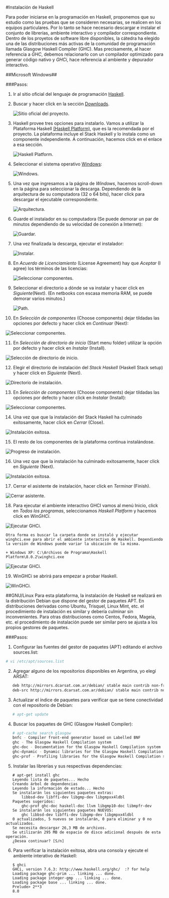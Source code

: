 #Instalación de Haskell

Para poder iniciarse en la programación en Haskell, proponemos que su estudio como las pruebas que 
se consideren necesarias, se realicen en los equipos particulares. Por lo tanto se hace necesario 
descargar e instalar el conjunto de librerías, ambiente interactivo y compilador correspondiente.
Dentro de los proyetos de software libre disponibles, la cátedra ha elegido una de las distribuciones
más activas de la comunidad de programación llamada Glasgow Haskell Compiler (GHC). 
Mas precisamente, al hacer referencia a *GHC*, debemos relacionarlo con un compilador optimizado para 
generar código nativo y *GHCi*, hace referencia al ambiente y depurador interactivo.

##Microsoft Windows##

###Pasos:

1. Ir al sitio oficial del lenguaje de programación [Haskell](https://www.haskell.org "Haskell"). 
2. Buscar y hacer click en la sección [Downloads](https://www.haskell.org/downloads "Descargas").

   ![Sitio oficial del proyecto.](/images/2_haskell.png "Sitio oficial")
   
3. Haskell provee tres opciones para instalarlo. Vamos a utilizar la Plataforma Haskell [(Haskell Platform)](https://www.haskell.org/downloads#platform), que es la recomendada por el proyecto. La plataforma incluye el Stack Haskell y lo instala como un componente independiente. A continuación, hacemos click en el enlace a esa sección.

   ![Haskell Platform.](/images/3_haskell_downloads.png "Haskell Platform.")

4. Seleccionar el sistema operativo [Windows](https://www.haskell.org/platform/windows.html):

   ![Windows.](/images/4_haskell_os.png "Windows")
                  
5. Una vez que ingresamos a la página de *Windows*, hacemos scroll-down en la página para seleccionar la descarga. Dependiendo de la arquitectura de su computadora (32 o 64 bits), hacer click para descargar el ejecutable correspondiente.

   ![Arquitectura.](/images/5_haskell_arch.png "Arquitectura")
   
6. Guarde el instalador en su computadora (Se puede demorar un par de minutos dependiendo de su velocidad de conexión a Internet):

   ![Guardar.](/images/6_save_exe.png "Guardar")

7. Una vez finalizada la descarga, ejecutar el instalador: 

   ![Instalar.](/images/7_execute_exe.png "Instalar")

8. En *Acuerdo de Licenciamiento* (License Agreement) hay que *Aceptar* (I agree) los términos de las licencias: 

   ![Seleccionar componentes.](/images/8_license.png "Licencia.")

9. Seleccionar el directorio a dónde se va instalar y hacer click en *Siguiente*(Next). (En netbooks con escasa memoria RAM, se puede demorar varios minutos.)

   ![Path.](/images/9_choose_install_location.png "Seleccionar path")

10. En *Selección de componentes* (Choose components) dejar tildadas las opciones por defecto y hacer click en *Continuar* (Next):

   ![Seleccionar componentes.](/images/10_choose_components.png "Seleccionar componentes")

11. En *Selección de directorio de inicio* (Start menu folder) utilizar la opción por defecto y hacer click en *Instalar* (Install).

   ![Selección de directorio de inicio.](/images/11_start_menu.png "Start menu")

12. Elegir el directorio de instalación del *Stack Haskell* (Haskell Stack setup) y hacer click en *Siguiente* (Next).

   ![Directorio de instalación.](/images/12_haskell_stack_setup.png "Haskell Stack setup")

13. En *Selección de componentes* (Choose components) dejar tildadas las opciones por defecto y hacer click en *Instalar* (Install):

   ![Seleccionar componentes.](/images/13_haskell_stack_components.png "Seleccionar componentes")

14. Una vez que que la instalación del Stack Haskell ha culminado exitosamente, hacer click en *Cerrar* (Close).

   ![Instalación exitosa.](/images/14_stack_successful_installation.png "Instalación exitosa")

15. El resto de los componentes de la plataforma continua instalándose.

   ![Progreso de instalación.](/images/15_platform_progress.png "Progreso de instalación")

16. Una vez que que la instalación ha culminado exitosamente, hacer click en *Siguiente* (Next).

   ![Instalación exitosa.](/images/16_successful_installation.png "Instalación exitosa")

17. Cerrar el asistente de instalación, hacer click en *Terminar* (Finish).

   ![Cerrar asistente.](/images/17_close_installer.png "Cerrar asistente de instalación")

18. Para ejecutar el ambiente interactivo GHCI vamos al menú Inicio, click en *Todos los programas*, seleccionamos *Haskell Platform* y hacemos click en *WinGHCi*. 

   ![Ejecutar GHCi.](/images/18_kickoff_winghci.png "Abrir GHCi")

    Otra forma es buscar la carpeta donde se instaló y ejecutar winghci.exe para abrir el ambiente interactivo de Haskell. Dependiendo la versión de Windows puede variar la ubicación de la misma.

    + Windows XP: C:\Archivos de Programa\Haskell Platform\8.0.2\winghci.exe

   ![Ejecutar GHCi.](/images/18b_winghci_exe.png "Abrir GHCi")

19. WinGHCi se abrirá para empezar a probar Haskell. 

   ![WinGHCi.](/images/19_winghci.png "Abrir GHCi")

##GNU/Linux
Para esta plataforma, la instalación de Haskell se realizará en la distribución Debian
que dispone del gestor de paquetes APT. En distribuciones derivadas como Ubuntu, 
Trisquel, Linux Mint, etc. el procedimiento de instalación es similar y debería culminar sin inconvenientes.
Para otras distribuciones como Centos, Fedora, Mageia, etc. el procedimiento de instalación puede ser similar
pero se ajusta a los propios gestores de paquetes. 

###Pasos:

1. Configurar las fuentes del gestor de paquetes (APT) editando el archivo sources.list:
```bash
# vi /etc/apt/sources.list
```
2. Agregar alguno de los repositorios disponibles en Argentina, yo elegí ARSAT:
```bash
   deb http://mirrors.dcarsat.com.ar/debian/ stable main contrib non-free
   deb-src http://mirrors.dcarsat.com.ar/debian/ stable main contrib non-free
```
3. Actualizar el índice de paquetes para verificar que se tiene conectividad con el repositorio de Debian:
```bash
   # apt-get update
```
4. Buscar los paquetes de GHC (Glasgow Haskell Compiler): 
```bash
   # apt-cache search glasgow
   bnfc - Compiler front-end generator based on Labelled BNF
   ghc - The Glasgow Haskell Compilation system
   ghc-doc - Documentation for the Glasgow Haskell Compilation system
   ghc-dynamic - Dynamic libraries for the Glasgow Haskell Compilation system
   ghc-prof - Profiling libraries for the Glasgow Haskell Compilation system
```
5. Instalar las librerías y sus respectivas dependencias:
```ShellSession
   # apt-get install ghc
   Leyendo lista de paquetes... Hecho
   Creando árbol de dependencias       
   Leyendo la información de estado... Hecho
   Se instalarán los siguientes paquetes extras:
       libbsd-dev libffi-dev libgmp-dev libgmpxx4ldbl
   Paquetes sugeridos:
       ghc-prof ghc-doc haskell-doc llvm libgmp10-doc libmpfr-dev
   Se instalarán los siguientes paquetes NUEVOS:
       ghc libbsd-dev libffi-dev libgmp-dev libgmpxx4ldbl
   0 actualizados, 5 nuevos se instalarán, 0 para eliminar y 0 no actualizados.
   Se necesita descargar 26,3 MB de archivos.
   Se utilizarán 295 MB de espacio de disco adicional después de esta operación.
   ¿Desea continuar? [S/n]
```
6. Para verificar la instalación exitosa, abra una consola y ejecute el ambiente interativo de Haskell:
```Shell
   $ ghci
   GHCi, version 7.6.3: http://www.haskell.org/ghc/  :? for help
   Loading package ghc-prim ... linking ... done.
   Loading package integer-gmp ... linking ... done.
   Loading package base ... linking ... done.
   Prelude> 2**3
   8.0
```
